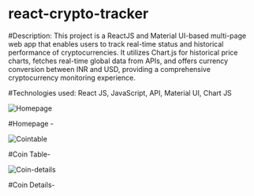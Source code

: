 # react-crypto-tracker
#Description: 
This project is a ReactJS and Material UI-based multi-page web app that enables users to track real-time status and historical performance of cryptocurrencies. It utilizes Chart.js for historical price charts, fetches real-time global data from APIs, and offers currency conversion between INR and USD, providing a comprehensive cryptocurrency monitoring experience.

#Technologies used: 
React JS, JavaScript, API, Material UI, Chart JS



![Homepage](https://github.com/Anisha700/react-crypto-tracker/assets/78474520/3fcf9b62-3981-4351-a9a3-86abd38f71df)

#Homepage -


![Cointable](https://github.com/Anisha700/react-crypto-tracker/assets/78474520/08c34068-b3cc-4fe5-8235-9d170005143d)

#Coin Table-

![Coin-details](https://github.com/Anisha700/react-crypto-tracker/assets/78474520/da041aa4-ff37-47c0-8d9c-02bca914eae4)

#Coin Details-



